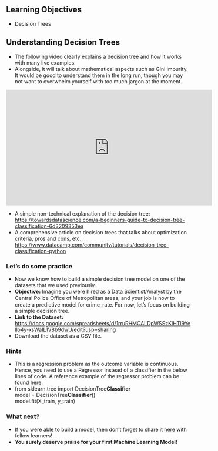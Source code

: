 ## Learning Objectives

* Decision Trees

## Understanding Decision Trees

* The following video clearly explains a decision tree and how it works with many live examples.
* Alongside, it will talk about mathematical aspects such as Gini impurity. It would be good to understand them in the long run, though you may not want to overwhelm yourself with too much jargon at the moment.










<iframe width="560" height="315" src="https://www.youtube.com/embed/7VeUPuFGJHk" title="YouTube video player" frameborder="0" allow="accelerometer; autoplay; clipboard-write; encrypted-media; gyroscope; picture-in-picture" allowfullscreen></iframe>










* A simple non-technical explanation of the decision tree:  
https://towardsdatascience.com/a-beginners-guide-to-decision-tree-classification-6d3209353ea
* A comprehensive article on decision trees that talks about optimization criteria, pros and cons, etc.:  
https://www.datacamp.com/community/tutorials/decision-tree-classification-python

### Let’s do some practice

* Now we know how to build a simple decision tree model on one of the datasets that we used previously.
* **Objective:** Imagine you were hired as a Data Scientist/Analyst by the Central Police Oﬃce of Metropolitan areas, and your job is now to create a predictive model for crime_rate. For now, let’s focus on building a simple decision tree.
* **Link to the Dataset:**  
https://docs.google.com/spreadsheets/d/1rruRHMCALDpWSSzKIHTl9Yello4y-xsWaIL1V8b9dwU/edit?usp=sharing
* Download the dataset as a CSV file.

### Hints

* This is a regression problem as the outcome variable is continuous. Hence, you need to use a Regressor instead of a classifier in the below lines of code. A reference example of the regressor problem can be found [here](https://www.kaggle.com/dansbecker/your-first-machine-learning-model).
* from sklearn.tree import DecisionTree**Classifier**  
model = DecisionTree**Classifier**()  
model.fit(X\_train, y\_train)

### What next?

* If you were able to build a model, then don’t forget to share it [here](https://dphi.tech/notebooks/all-notebooks/) with fellow learners!
* **You surely deserve praise for your first Machine Learning Model!**
